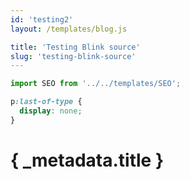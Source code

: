 ```yaml
---
id: 'testing2'
layout: /templates/blog.js

title: 'Testing Blink source'
slug: 'testing-blink-source'
---
```


```js exec
import SEO from '../../templates/SEO';
```

```css style
p:last-of-type {
  display: none;
}
```

# { \_metadata.title }

<SEO
    lang="en"
    ogType="article"
    siteName="m4rr.co"
    title="{_metadata.title}"
    description="Testing"
    canonicalUrl="https://www.m4rr.co/blog/{_metadata.slug}/" />

